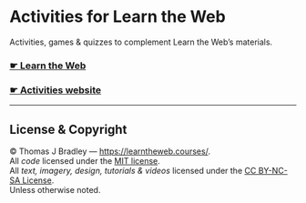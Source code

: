 # Activities for Learn the Web

Activities, games & quizzes to complement Learn the Web’s materials.

### [☛ Learn the Web](https://learntheweb.courses/)
### [☛ Activities website](https://learntheweb.courses/activities/)

---

## License & Copyright

© Thomas J Bradley — <https://learntheweb.courses/>.<br>
All *code* licensed under the [MIT license](LICENSE).<br>
All *text, imagery, design, tutorials & videos* licensed under the [CC BY-NC-SA License](http://creativecommons.org/licenses/by-nc-sa/4.0/).<br>
Unless otherwise noted.
